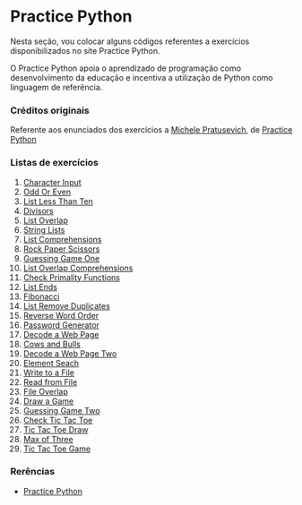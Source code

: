 # Practice Python

Nesta seção, vou colocar alguns códigos referentes a exercícios disponibilizados 
no site Practice Python.

O Practice Python apoia o aprendizado de programação como desenvolvimento da 
educação e incentiva a utilização de Python como linguagem de referência.

### Créditos originais

Referente aos enunciados dos exercícios a [Michele Pratusevich][1003], de [Practice Python][1002]

### Listas de exercícios

1. [Character Input][1]
2. [Odd Or Even][2]
3. [List Less Than Ten][3]
4. [Divisors][4]
5. [List Overlap][5]
6. [String Lists][6]
7. [List Comprehensions][7]
8. [Rock Paper Scissors][8]
9. [Guessing Game One][9]
10. [List Overlap Comprehensions][10]
11. [Check Primality Functions][11]
12. [List Ends][12]
13. [Fibonacci][13]
14. [List Remove Duplicates][14]
15. [Reverse Word Order][15]
16. [Password Generator][16]
17. [Decode a Web Page][17]
18. [Cows and Bulls][18]
19. [Decode a Web Page Two][19]
20. [Element Seach][20]
21. [Write to a File][21]
22. [Read from File][22]
23. [File Overlap][23]
24. [Draw a Game][24]
25. [Guessing Game Two][25]
26. [Check Tic Tac Toe][26]
27. [Tic Tac Toe Draw][27]
28. [Max of Three][28]
29. [Tic Tac Toe Game][29]

### Rerências

- [Practice Python][1001]

[1]: https://github.com/lcnodc/codes/blob/master/09-revisao/practice_python/character_input.py
[2]: https://github.com/lcnodc/codes/blob/master/09-revisao/practice_python/odd_or_even.py
[3]: https://github.com/lcnodc/codes/blob/master/09-revisao/practice_python/list_less_than_ten.py
[4]: https://github.com/lcnodc/codes/blob/master/09-revisao/practice_python/divisors.py
[5]: https://github.com/lcnodc/codes/blob/master/09-revisao/practice_python/list_overlap.py
[6]: https://github.com/lcnodc/codes/blob/master/09-revisao/practice_python/string_lists.py
[7]: https://github.com/lcnodc/codes/blob/master/09-revisao/practice_python/list_comprehensions.py
[8]: https://github.com/lcnodc/codes/blob/master/09-revisao/practice_python/rock_paper_scissors.py
[9]: https://github.com/lcnodc/codes/blob/master/09-revisao/practice_python/guessing_game_one.py
[10]: https://github.com/lcnodc/codes/blob/master/09-revisao/practice_python/list_overlap_comprehensions.py
[11]: https://github.com/lcnodc/codes/blob/master/09-revisao/practice_python/check_primality_functions.py
[12]: https://github.com/lcnodc/codes/blob/master/09-revisao/practice_python/list_ends.py
[13]: https://github.com/lcnodc/codes/blob/master/09-revisao/practice_python/fibonacci.py
[14]: https://github.com/lcnodc/codes/blob/master/09-revisao/practice_python/list_remove_duplicates.py
[15]: https://github.com/lcnodc/codes/blob/master/09-revisao/practice_python/reverse_word_order.py
[16]: https://github.com/lcnodc/codes/blob/master/09-revisao/practice_python/password_generator.py
[17]: https://github.com/lcnodc/codes/blob/master/09-revisao/practice_python/decode_a_web_page.py
[18]: https://github.com/lcnodc/codes/blob/master/09-revisao/practice_python/cows_and_bulls.py
[19]: https://github.com/lcnodc/codes/blob/master/09-revisao/practice_python/decode_a_web_page_two.py
[20]: https://github.com/lcnodc/codes/blob/master/09-revisao/practice_python/element_search.py
[21]: https://github.com/lcnodc/codes/blob/master/09-revisao/practice_python/write_to_a_file.py
[22]: https://github.com/lcnodc/codes/blob/master/09-revisao/practice_python/read_from_file.py
[23]: https://github.com/lcnodc/codes/blob/master/09-revisao/practice_python/file_overlap.py
[24]: https://github.com/lcnodc/codes/blob/master/09-revisao/practice_python/draw_a_game.py
[25]: https://github.com/lcnodc/codes/blob/master/09-revisao/practice_python/guessing_game_two.py
[26]: https://github.com/lcnodc/codes/blob/master/09-revisao/practice_python/check_tic_tac_toe.py
[27]: https://github.com/lcnodc/codes/blob/master/09-revisao/practice_python/tic_tac_toe_draw.py
[28]: https://github.com/lcnodc/codes/blob/master/09-revisao/practice_python/max_of_three.py
[29]: https://github.com/lcnodc/codes/blob/master/09-revisao/practice_python/tic_tac_toe_game.py

[1001]: http://www.practicepython.org/exercises/
[1002]: http://www.practicepython.org
[1003]: http://www.practicepython.org/about/
